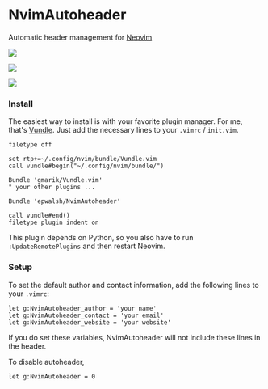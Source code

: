 # NvimAutoheader

Automatic header management for [Neovim](https://github.com/neovim/neovim)

![](http://epwalsh.com/images/NvimAutoheader.gif)

![](http://epwalsh.com/images/NvimAutoheader_c.png)

![](http://epwalsh.com/images/NvimAutoheader_vim.png)

### Install

The easiest way to install is with your favorite plugin manager. For me, that's 
[Vundle](https://github.com/VundleVim/Vundle.vim). Just add the necessary lines 
to your ```.vimrc``` / ```init.vim```.

```vim
filetype off

set rtp+=~/.config/nvim/bundle/Vundle.vim
call vundle#begin("~/.config/nvim/bundle/")

Bundle 'gmarik/Vundle.vim'
" your other plugins ...

Bundle 'epwalsh/NvimAutoheader'

call vundle#end()
filetype plugin indent on
```

This plugin depends on Python, so you also have to run ```:UpdateRemotePlugins```
and then restart Neovim.


### Setup

To set the default author and contact information, add the following lines to 
your ```.vimrc```:

```vim
let g:NvimAutoheader_author = 'your name'
let g:NvimAutoheader_contact = 'your email'
let g:NvimAutoheader_website = 'your website'
```

If you do set these variables, NvimAutoheader will not include these lines in the 
header.

To disable autoheader, 

```vim
let g:NvimAutoheader = 0
```
